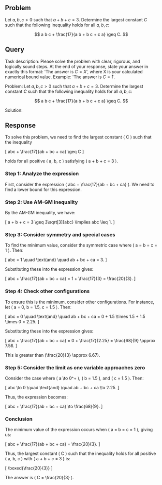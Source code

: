 ## Problem

Let $a, b, c > 0$ such that $a+b+c=3$. Determine the largest constant $C$ such that the following inequality holds for all $a, b, c$:

$$
a b c + \frac{17}{a b + b c + c a} \geq C.
$$

## Query

Task description: Please solve the problem with clear, rigorous, and logically sound steps. At the end of your response, state your answer in exactly this format: 'The answer is $C=X$', where X is your calculated numerical bound value. Example: 'The answer is $C=1$'.

Problem: Let $a, b, c > 0$ such that $a+b+c=3$. Determine the largest constant $C$ such that the following inequality holds for all $a, b, c$:

$$
a b c + \frac{17}{a b + b c + c a} \geq C.
$$

Solution:

## Response

To solve this problem, we need to find the largest constant \( C \) such that the inequality

\[
abc + \frac{17}{ab + bc + ca} \geq C
\]

holds for all positive \( a, b, c \) satisfying \( a + b + c = 3 \).

### Step 1: Analyze the expression

First, consider the expression \( abc + \frac{17}{ab + bc + ca} \). We need to find a lower bound for this expression.

### Step 2: Use AM-GM inequality

By the AM-GM inequality, we have:

\[
a + b + c = 3 \geq 3\sqrt[3]{abc} \implies abc \leq 1.
\]

### Step 3: Consider symmetry and special cases

To find the minimum value, consider the symmetric case where \( a = b = c = 1 \). Then:

\[
abc = 1 \quad \text{and} \quad ab + bc + ca = 3.
\]

Substituting these into the expression gives:

\[
abc + \frac{17}{ab + bc + ca} = 1 + \frac{17}{3} = \frac{20}{3}.
\]

### Step 4: Check other configurations

To ensure this is the minimum, consider other configurations. For instance, let \( a = 0, b = 1.5, c = 1.5 \). Then:

\[
abc = 0 \quad \text{and} \quad ab + bc + ca = 0 + 1.5 \times 1.5 + 1.5 \times 0 = 2.25.
\]

Substituting these into the expression gives:

\[
abc + \frac{17}{ab + bc + ca} = 0 + \frac{17}{2.25} = \frac{68}{9} \approx 7.56.
\]

This is greater than \(\frac{20}{3} \approx 6.67\).

### Step 5: Consider the limit as one variable approaches zero

Consider the case where \( a \to 0^+ \), \( b = 1.5 \), and \( c = 1.5 \). Then:

\[
abc \to 0 \quad \text{and} \quad ab + bc + ca \to 2.25.
\]

Thus, the expression becomes:

\[
abc + \frac{17}{ab + bc + ca} \to \frac{68}{9}.
\]

### Conclusion

The minimum value of the expression occurs when \( a = b = c = 1 \), giving us:

\[
abc + \frac{17}{ab + bc + ca} = \frac{20}{3}.
\]

Thus, the largest constant \( C \) such that the inequality holds for all positive \( a, b, c \) with \( a + b + c = 3 \) is:

\[
\boxed{\frac{20}{3}}
\]

The answer is \( C = \frac{20}{3} \).